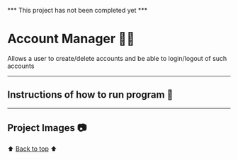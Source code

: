 *** This project has not been completed yet ***

# Account Manager :raising_hand_man:
Allows a user to create&sol;delete accounts and be able to login&sol;logout of such accounts

---
<!-- instructions section -->
## Instructions of how to run program :scroll:

---
<!-- project images section -->
## Project Images :camera:

<!-- footer section -->
:arrow_up: [Back to top](#account-manager-raising_hand_man) :arrow_up: